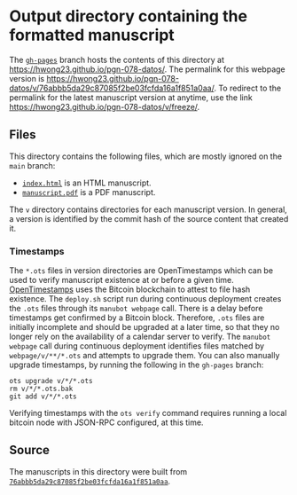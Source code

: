 # Output directory containing the formatted manuscript

The [`gh-pages`](https://github.com/hwong23/pgn-078-datos/tree/gh-pages) branch hosts the contents of this directory at <https://hwong23.github.io/pgn-078-datos/>.
The permalink for this webpage version is <https://hwong23.github.io/pgn-078-datos/v/76abbb5da29c87085f2be03fcfda16a1f851a0aa/>.
To redirect to the permalink for the latest manuscript version at anytime, use the link <https://hwong23.github.io/pgn-078-datos/v/freeze/>.

## Files

This directory contains the following files, which are mostly ignored on the `main` branch:

+ [`index.html`](index.html) is an HTML manuscript.
+ [`manuscript.pdf`](manuscript.pdf) is a PDF manuscript.

The `v` directory contains directories for each manuscript version.
In general, a version is identified by the commit hash of the source content that created it.

### Timestamps

The `*.ots` files in version directories are OpenTimestamps which can be used to verify manuscript existence at or before a given time.
[OpenTimestamps](https://opentimestamps.org/) uses the Bitcoin blockchain to attest to file hash existence.
The `deploy.sh` script run during continuous deployment creates the `.ots` files through its `manubot webpage` call.
There is a delay before timestamps get confirmed by a Bitcoin block.
Therefore, `.ots` files are initially incomplete and should be upgraded at a later time, so that they no longer rely on the availability of a calendar server to verify.
The `manubot webpage` call during continuous deployment identifies files matched by `webpage/v/**/*.ots` and attempts to upgrade them.
You can also manually upgrade timestamps, by running the following in the `gh-pages` branch:

```shell
ots upgrade v/*/*.ots
rm v/*/*.ots.bak
git add v/*/*.ots
```

Verifying timestamps with the `ots verify` command requires running a local bitcoin node with JSON-RPC configured, at this time.

## Source

The manuscripts in this directory were built from
[`76abbb5da29c87085f2be03fcfda16a1f851a0aa`](https://github.com/hwong23/pgn-078-datos/commit/76abbb5da29c87085f2be03fcfda16a1f851a0aa).
